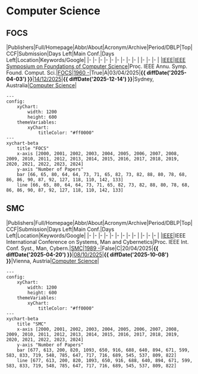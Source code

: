 # Computer Science

## FOCS

|Publishers|Full/Homepage|Abbr/About|Acronym/Archive|Period/DBLP|Top|CCF|Submission|Days Left|Main Conf.|Days Left|Location|Keywords/Google|
|-         |-            |-         |-              |-          |-  |-  |-         |-        |          |-        |-       |-              |
|[IEEE](https://ieeexplore.ieee.org/)|[IEEE Symposium on Foundations of Computer Science](https://ieee-focs.org/)|Proc. IEEE Annu. Symp. Found. Comput. Sci.|[FOCS](https://ieeexplore.ieee.org/xpl/conhome/1000292/all-proceedings)|[1960 -](https://dblp.org/db/conf/focs/index.html)|True|A|03/04/2025|**{{ diffDate('2025-04-03') }}**|[14/12/2025](https://focs.computer.org/2025/)|**{{ diffDate('2025-12-14') }}**|Sydney, Australia|[Computer Science](https://www.google.com/search?q=Computer+Science)|

```mermaid
---
config:
    xyChart:
        width: 1200
        height: 600
    themeVariables:
        xyChart:
            titleColor: "#ff0000"
---
xychart-beta
    title "FOCS"
    x-axis [2000, 2001, 2002, 2003, 2004, 2005, 2006, 2007, 2008, 2009, 2010, 2011, 2012, 2013, 2014, 2015, 2016, 2017, 2018, 2019, 2020, 2021, 2022, 2023, 2024]
    y-axis "Number of Papers"
    bar [66, 65, 80, 64, 64, 73, 71, 65, 82, 73, 82, 88, 80, 78, 68, 86, 86, 90, 87, 92, 127, 118, 110, 142, 133]
    line [66, 65, 80, 64, 64, 73, 71, 65, 82, 73, 82, 88, 80, 78, 68, 86, 86, 90, 87, 92, 127, 118, 110, 142, 133]
```

## SMC

|Publishers|Full/Homepage|Abbr/About|Acronym/Archive|Period/DBLP|Top|CCF|Submission|Days Left|Main Conf.|Days Left|Location|Keywords/Google|
|-         |-            |-         |-              |-          |-  |-  |-         |-        |          |-        |-       |-              |
|[IEEE](https://ieeexplore.ieee.org/)|IEEE International Conference on Systems, Man and Cybernetics|Proc. IEEE Int. Conf. Syst., Man, Cybern.|[SMC](https://ieeexplore.ieee.org/xpl/conhome/1000738/all-proceedings)|[1989 -](https://dblp.org/db/conf/smc/index.html)|False|C|20/04/2025|**{{ diffDate('2025-04-20') }}**|[08/10/2025](https://www.ieeesmc2025.org/)|**{{ diffDate('2025-10-08') }}**|Vienna, Austria|[Computer Science](https://www.google.com/search?q=Computer+Science)|

```mermaid
---
config:
    xyChart:
        width: 1200
        height: 600
    themeVariables:
        xyChart:
            titleColor: "#ff0000"
---
xychart-beta
    title "SMC"
    x-axis [2000, 2001, 2002, 2003, 2004, 2005, 2006, 2007, 2008, 2009, 2010, 2011, 2012, 2013, 2014, 2015, 2016, 2017, 2018, 2019, 2020, 2021, 2022, 2023, 2024]
    y-axis "Number of Papers"
    bar [677, 613, 200, 820, 1093, 650, 916, 688, 640, 894, 671, 599, 583, 833, 719, 548, 785, 647, 717, 716, 689, 545, 537, 809, 822]
    line [677, 613, 200, 820, 1093, 650, 916, 688, 640, 894, 671, 599, 583, 833, 719, 548, 785, 647, 717, 716, 689, 545, 537, 809, 822]
```

